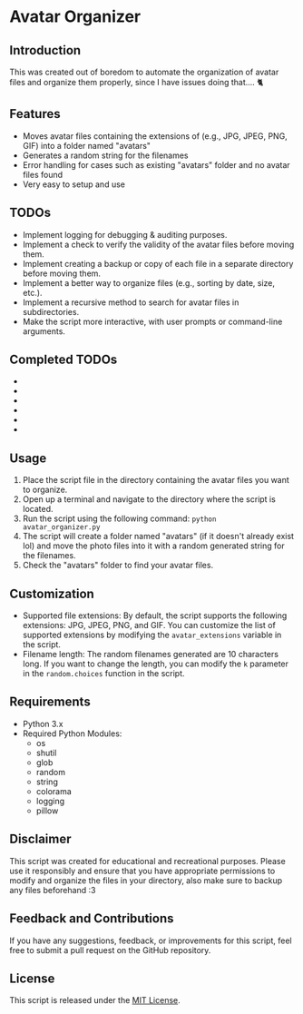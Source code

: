 # Avatar Organizer

## Introduction
This was created out of boredom to automate the organization of avatar files and organize them properly, since I have issues doing that.... 🐈

## Features
- Moves avatar files containing the extensions of (e.g., JPG, JPEG, PNG, GIF) into a folder named "avatars"
- Generates a random string for the filenames
- Error handling for cases such as existing "avatars" folder and no avatar files found
- Very easy to setup and use

## TODOs
- Implement logging for debugging & auditing purposes.
- Implement a check to verify the validity of the avatar files before moving them.
- Implement creating a backup or copy of each file in a separate directory before moving them.
- Implement a better way to organize files (e.g., sorting by date, size, etc.).
- Implement a recursive method to search for avatar files in subdirectories.
- Make the script more interactive, with user prompts or command-line arguments.

## Completed TODOs
-
-
-
-
-
-

## Usage
1. Place the script file in the directory containing the avatar files you want to organize.
2. Open up a terminal and navigate to the directory where the script is located.
3. Run the script using the following command: `python avatar_organizer.py`
4. The script will create a folder named "avatars" (if it doesn't already exist lol) and move the photo files into it with a random generated string for the filenames.
5. Check the "avatars" folder to find your avatar files.

## Customization
- Supported file extensions: By default, the script supports the following extensions: JPG, JPEG, PNG, and GIF. You can customize the list of supported extensions by modifying the `avatar_extensions` variable in the script.
- Filename length: The random filenames generated are 10 characters long. If you want to change the length, you can modify the `k` parameter in the `random.choices` function in the script.


## Requirements
- Python 3.x
- Required Python Modules:
  - os
  - shutil
  - glob
  - random
  - string
  - colorama
  - logging
  - pillow

## Disclaimer
This script was created for educational and recreational purposes. Please use it responsibly and ensure that you have appropriate permissions to modify and organize the files in your directory, also make sure to backup any files beforehand :3

## Feedback and Contributions
If you have any suggestions, feedback, or improvements for this script, feel free to submit a pull request on the GitHub repository.

## License
This script is released under the [MIT License](LICENSE).
